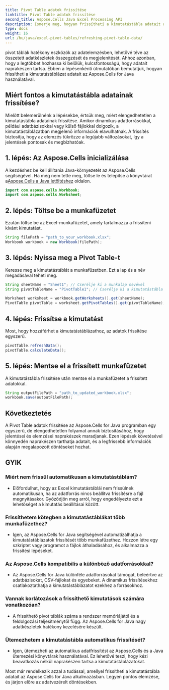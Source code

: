 ```yaml
---
title: Pivot Table adatok frissítése
linktitle: Pivot Table adatok frissítése
second_title: Aspose.Cells Java Excel Processing API
description: Ismerje meg, hogyan frissítheti a kimutatástábla adatait az Aspose.Cells for Java alkalmazásban. Könnyedén naprakészen tarthatja adatait.
type: docs
weight: 16
url: /hu/java/excel-pivot-tables/refreshing-pivot-table-data/
---
```


pivot táblák hatékony eszközök az adatelemzésben, lehetővé téve az összetett adatkészletek összegzését és megjelenítését. Ahhoz azonban, hogy a legtöbbet hozhassa ki belőlük, kulcsfontosságú, hogy adatait naprakészen tartsa. Ebben a lépésenkénti útmutatóban bemutatjuk, hogyan frissítheti a kimutatástáblázat adatait az Aspose.Cells for Java használatával.

## Miért fontos a kimutatástábla adatainak frissítése?

Mielőtt belemerülnénk a lépésekbe, értsük meg, miért elengedhetetlen a kimutatástábla adatainak frissítése. Amikor dinamikus adatforrásokkal, például adatbázisokkal vagy külső fájlokkal dolgozik, a kimutatástáblázatban megjelenő információk elavulhatnak. A frissítés biztosítja, hogy az elemzés tükrözze a legújabb változásokat, így a jelentések pontosak és megbízhatóak.

## 1. lépés: Az Aspose.Cells inicializálása

 A kezdéshez be kell állítania Java-környezetét az Aspose.Cells segítségével. Ha még nem tette meg, töltse le és telepítse a könyvtárat a[Aspose.Cells a Java letöltéshez](https://releases.aspose.com/cells/java/) oldalon.

```java
import com.aspose.cells.Workbook;
import com.aspose.cells.Worksheet;
```

## 2. lépés: Töltse be a munkafüzetet

Ezután töltse be az Excel-munkafüzetet, amely tartalmazza a frissíteni kívánt kimutatást.

```java
String filePath = "path_to_your_workbook.xlsx";
Workbook workbook = new Workbook(filePath);
```

## 3. lépés: Nyissa meg a Pivot Table-t

Keresse meg a kimutatástáblát a munkafüzetben. Ezt a lap és a név megadásával teheti meg.

```java
String sheetName = "Sheet1"; // Cserélje ki a munkalap nevével
String pivotTableName = "PivotTable1"; // Cserélje ki a kimutatástábla nevével

Worksheet worksheet = workbook.getWorksheets().get(sheetName);
PivotTable pivotTable = worksheet.getPivotTables().get(pivotTableName);
```

## 4. lépés: Frissítse a kimutatást

Most, hogy hozzáférhet a kimutatástáblázathoz, az adatok frissítése egyszerű.

```java
pivotTable.refreshData();
pivotTable.calculateData();
```

## 5. lépés: Mentse el a frissített munkafüzetet

A kimutatástábla frissítése után mentse el a munkafüzetet a frissített adatokkal.

```java
String outputFilePath = "path_to_updated_workbook.xlsx";
workbook.save(outputFilePath);
```

## Következtetés

A Pivot Table adatok frissítése az Aspose.Cells for Java programban egy egyszerű, de elengedhetetlen folyamat annak biztosításához, hogy jelentései és elemzései naprakészek maradjanak. Ezen lépések követésével könnyedén naprakészen tarthatja adatait, és a legfrissebb információk alapján megalapozott döntéseket hozhat.

## GYIK

### Miért nem frissül automatikusan a kimutatástáblám?
   - Előfordulhat, hogy az Excel kimutatástáblái nem frissülnek automatikusan, ha az adatforrás nincs beállítva frissítésre a fájl megnyitásakor. Győződjön meg arról, hogy engedélyezte ezt a lehetőséget a kimutatás beállításai között.

### Frissíthetem kötegben a kimutatástáblákat több munkafüzethez?
   - Igen, az Aspose.Cells for Java segítségével automatizálhatja a kimutatástáblázatok frissítését több munkafüzethez. Hozzon létre egy szkriptet vagy programot a fájlok áthaladásához, és alkalmazza a frissítési lépéseket.

### Az Aspose.Cells kompatibilis a különböző adatforrásokkal?
   - Az Aspose.Cells for Java különféle adatforrásokat támogat, beleértve az adatbázisokat, CSV-fájlokat és egyebeket. A dinamikus frissítésekhez csatlakoztathatja a kimutatástáblázatot ezekhez a forrásokhoz.

### Vannak korlátozások a frissíthető kimutatások számára vonatkozóan?
   - A frissíthető pivot táblák száma a rendszer memóriájától és a feldolgozási teljesítménytől függ. Az Aspose.Cells for Java nagy adatkészletek hatékony kezelésére készült.

### Ütemezhetem a kimutatástábla automatikus frissítését?
   - Igen, ütemezheti az automatikus adatfrissítést az Aspose.Cells és a Java ütemezési könyvtárak használatával. Ez lehetővé teszi, hogy kézi beavatkozás nélkül naprakészen tartsa a kimutatástáblázatokat.

Most már rendelkezik azzal a tudással, amellyel frissítheti a kimutatástábla adatait az Aspose.Cells for Java alkalmazásban. Legyen pontos elemzése, és járjon előre az adatvezérelt döntésekben.